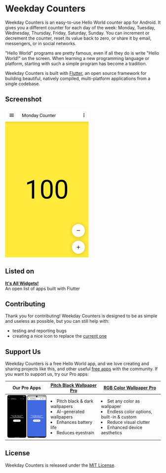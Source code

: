 # Weekday Counters

Weekday Counters is an easy-to-use Hello World counter app for Android. It gives you a different counter for each day of the week: Monday, Tuesday, Wednesday, Thursday, Friday, Saturday, Sunday. You can increment or decrement the counter, reset its value back to zero, or share it by email, messengers, or in social networks.

"Hello World" programs are pretty famous, even if all they do is write "Hello World!" on the screen. When learning a new programming language or platform, starting with such a simple program has become a tradition.

Weekday Counters is built with [Flutter](https://flutter.dev), an open source framework for building beautiful, natively compiled, multi-platform applications from a single codebase.

## Screenshot

<img width="270" src="repo-assets/weekdaycounters-readme-screenshot-mobile.png" alt="Weekday Counters screenshot">

## Listed on

**[It's All Widgets!](https://itsallwidgets.com/weekday-counters)**  
An open list of apps built with Flutter

## Contributing

Thank you for contributing! Weekday Counters is designed to be as simple and useless as possible, but you can still help with:

* testing and reporting bugs
* creating a nice icon to replace the [current one](web/icons/Icon-512.png)

## Support Us

Weekday Counters is a free Hello World app, and we love creating and sharing projects like this, and other useful [free apps](https://www.tecdrop.com/apps/free/) with the community. If you want to support us, try our Pro apps:

| Our Pro Apps | [Pitch Black Wallpaper Pro](https://www.tecdrop.com/pitchblackwallpaperpro/) | [RGB Color Wallpaper Pro](https://www.tecdrop.com/rgbcolorwallpaperpro/) |
| ------------ | ------------------------- | --- |
| <a href="https://www.tecdrop.com/apps/pro/"><img width="200" src="repo-assets/tecdrop-pro-apps.png" alt="Tecdrop Pro Apps" /></a> | <li>Pitch black & dark wallpapers</li><li>AI-generated wallpapers</li><li>Enhances battery life</li><li>Reduces eyestrain</li> | <li>Set any color as wallpaper</li><li>Endless color options, built-in & custom</li><li>Reduce visual clutter</li><li>Enhanced device aesthetics</li> |

## License

Weekday Counters is released under the [MIT License](/LICENSE).
